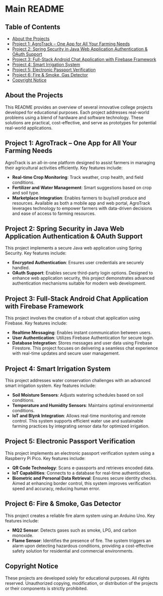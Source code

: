 # Main README

## Table of Contents
- [About the Projects](#about-the-projects)
- [Project 1: AgroTrack – One App for All Your Farming Needs](#project-1-agrotrack--one-app-for-all-your-farming-needs)
- [Project 2: Spring Security in Java Web Application Authentication & OAuth Support](#project-2-spring-security-in-java-web-application-authentication--oauth-support)
- [Project 3: Full-Stack Android Chat Application with Firebase Framework](#project-3-full-stack-android-chat-application-with-firebase-framework)
- [Project 4: Smart Irrigation System](#project-4-smart-irrigation-system)
- [Project 5: Electronic Passport Verification](#project-5-electronic-passport-verification)
- [Project 6: Fire & Smoke, Gas Detector](#project-6-fire--smoke-gas-detector)
- [Copyright Notice](#copyright-notice)

## About the Projects
This README provides an overview of several innovative college projects developed for educational purposes. Each project addresses real-world problems using a blend of hardware and software technology. These solutions are practical, cost-effective, and serve as prototypes for potential real-world applications.

## Project 1: AgroTrack – One App for All Your Farming Needs
AgroTrack is an all-in-one platform designed to assist farmers in managing their agricultural activities efficiently. Key features include:
- **Real-time Crop Monitoring**: Track weather, crop health, and field conditions.
- **Fertilizer and Water Management**: Smart suggestions based on crop and soil type.
- **Marketplace Integration**: Enables farmers to buy/sell produce and resources.
Available as both a mobile app and web portal, AgroTrack leverages technology to empower farmers with data-driven decisions and ease of access to farming resources.

## Project 2: Spring Security in Java Web Application Authentication & OAuth Support
This project implements a secure Java web application using Spring Security. Key features include:
- **Encrypted Authentication**: Ensures user credentials are securely handled.
- **OAuth Support**: Enables secure third-party login options.
Designed to enhance web application security, this project demonstrates advanced authentication mechanisms suitable for modern web development.

## Project 3: Full-Stack Android Chat Application with Firebase Framework
This project involves the creation of a robust chat application using Firebase. Key features include:
- **Realtime Messaging**: Enables instant communication between users.
- **User Authentication**: Utilizes Firebase Authentication for secure login.
- **Database Integration**: Stores messages and user data using Firebase Firestore.
This project focuses on delivering a seamless chat experience with real-time updates and secure user management.

## Project 4: Smart Irrigation System
This project addresses water conservation challenges with an advanced smart irrigation system. Key features include:
- **Soil Moisture Sensors**: Adjusts watering schedules based on soil conditions.
- **Temperature and Humidity Sensors**: Maintains optimal environmental conditions.
- **IoT and Blynk Integration**: Allows real-time monitoring and remote control.
This system supports efficient water use and sustainable farming practices by integrating sensor data for optimized irrigation.

## Project 5: Electronic Passport Verification
This project implements an electronic passport verification system using a Raspberry Pi Pico. Key features include:
- **QR Code Technology**: Scans e-passports and retrieves encoded data.
- **IoT Capabilities**: Connects to a database for real-time authentication.
- **Biometric and Personal Data Retrieval**: Ensures secure identity checks.
Aimed at enhancing border control, this system improves verification speed and accuracy, reducing human error.

## Project 6: Fire & Smoke, Gas Detector
This project creates a reliable fire alarm system using an Arduino Uno. Key features include:
- **MQ2 Sensor**: Detects gases such as smoke, LPG, and carbon monoxide.
- **Flame Sensor**: Identifies the presence of fire.
The system triggers an alarm upon detecting hazardous conditions, providing a cost-effective safety solution for residential and commercial environments.

## Copyright Notice
These projects are developed solely for educational purposes. All rights reserved. Unauthorized copying, modification, or distribution of the projects or their components is strictly prohibited.
